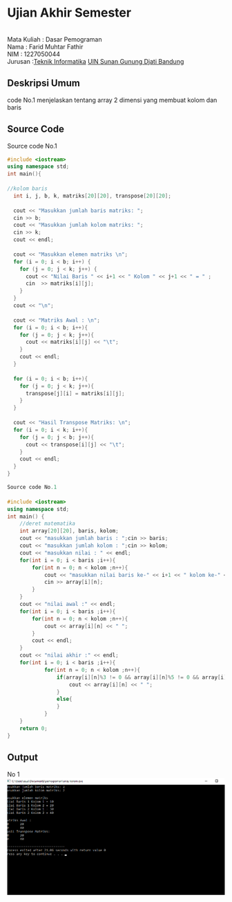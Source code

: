 # Ujian Akhir Semester 
<br>Mata Kuliah 	: Dasar Pemograman 
<br> Nama	      	: Farid Muhtar Fathir
<br>NIM		        :	1227050044
<br>Jurusan		    :[Teknik Informatika](http://if.uinsgd.ac.id/) [UIN Sunan Gunung Djati Bandung](https://uinsgd.ac.id/) 

## Deskripsi Umum
code No.1
menjelaskan tentang array 2 dimensi yang membuat kolom dan baris

## Source Code
Source code No.1
```cpp
#include <iostream>
using namespace std;
int main(){
	
//kolom baris
  int i, j, b, k, matriks[20][20], transpose[20][20];

  cout << "Masukkan jumlah baris matriks: ";
  cin >> b;
  cout << "Masukkan jumlah kolom matriks: ";
  cin >> k;
  cout << endl;

  cout << "Masukkan elemen matriks \n";
  for (i = 0; i < b; i++) {
    for (j = 0; j < k; j++) {
      cout << "Nilai Baris " << i+1 << " Kolom " << j+1 << " = " ;
	  cin  >> matriks[i][j];
    }
  }
  cout << "\n";

  cout << "Matriks Awal : \n";
  for (i = 0; i < b; i++){
    for (j = 0; j < k; j++){
      cout << matriks[i][j] << "\t";
    }
    cout << endl;
  }
   
  for (i = 0; i < b; i++){
    for (j = 0; j < k; j++){
      transpose[j][i] = matriks[i][j];
    }
  }

  cout << "Hasil Transpose Matriks: \n";
  for (i = 0; i < k; i++){
    for (j = 0; j < b; j++){
      cout << transpose[i][j] << "\t";
    }
    cout << endl;
  }
}

```

```cpp
Source code No.1

#include <iostream>
using namespace std;
int main() {
	//deret matematika
	int array[20][20], baris, kolom;
    cout << "masukkan jumlah baris : ";cin >> baris;
    cout << "masukkan jumlah kolom : ";cin >> kolom;
    cout << "masukkan nilai : " << endl;
    for(int i = 0; i < baris ;i++){
        for(int n = 0; n < kolom ;n++){
            cout << "masukkan nilai baris ke-" << i+1 << " kolom ke-" << n+1 << " : ";
            cin >> array[i][n];
        }
    }
    cout << "nilai awal :" << endl;
    for(int i = 0; i < baris ;i++){
        for(int n = 0; n < kolom ;n++){
            cout << array[i][n] << " ";
        }
        cout << endl;
    }
    cout << "nilai akhir :" << endl;
    for(int i = 0; i < baris ;i++){
            for(int n = 0; n < kolom ;n++){
                if(array[i][n]%3 != 0 && array[i][n]%5 != 0 && array[i][n]%7 != 0){
                    cout << array[i][n] << " ";
                }
                else{
                }
            }
    }
    return 0;
}
```
## Output
No 1
<img src="https://github.com/faridmuhtarfathir/UAS-PRAKTIKUM-DASPROG/blob/main/Screenshot%20(9).png">
